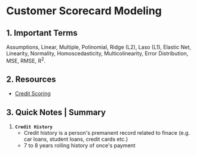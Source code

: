 # Customer Scorecard Modeling

## 1. Important Terms
Assumptions, Linear, Multiple, Polinomial, Ridge (L2), Laso (L1), Elastic Net, Linearity, Normality, Homoscedasticity, Multicolinearity, Error Distribution, MSE, RMSE, R<sup>2</sup>.


## 2. Resources
- [Credit Scoring](https://www.youtube.com/watch?v=M_iaBcLEN-8)

## 3. Quick Notes | Summary
1. **`Credit History`**  
   - Credit history is a person's premanent record related to finace (e.g. car loans, student loans, credit cards etc.)  
   - 7 to 8 years rolling history of once's payment
